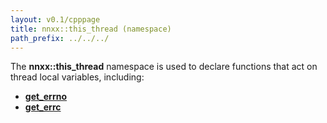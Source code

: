 ```yaml
---
layout: v0.1/cpppage
title: nnxx::this_thread (namespace)
path_prefix: ../../../
---
```


The **nnxx::this_thread** namespace is used to declare functions that act on
thread local variables, including:

- **[get&#95;errno](get_errno.html)**
- **[get&#95;errc](get_errc.html)**
